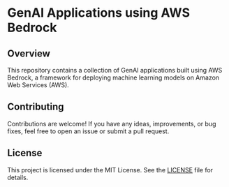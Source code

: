 # GenAI Applications using AWS Bedrock

## Overview
This repository contains a collection of GenAI applications built using AWS Bedrock, a framework for deploying machine learning models on Amazon Web Services (AWS). 

## Contributing
Contributions are welcome! If you have any ideas, improvements, or bug fixes, feel free to open an issue or submit a pull request.

## License
This project is licensed under the MIT License. See the [LICENSE](https://github.com/akashmathur-2212/GenAI_with_AWS_Bedrock/blob/main/LICENSE) file for details.

